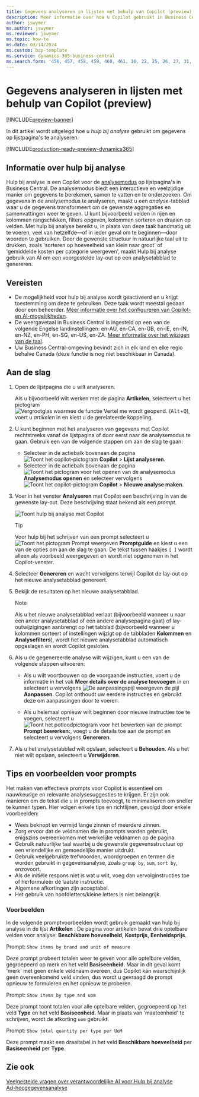 ```yaml
---
title: Gegevens analyseren in lijsten met behulp van Copilot (preview)
description: Meer informatie over hoe u Copilot gebruikt in Business Central om gegevens te analyseren.
author: jswymer
ms.author: jswymer
ms.reviewer: jswymer
ms.topic: how-to
ms.date: 03/14/2024
ms.custom: bap-template
ms.service: dynamics-365-business-central
ms.search.form: '456, 457, 458, 459, 460, 461, 16, 22, 25, 26, 27, 31, 143, 144, 9300, 9301, 9303, 9304, 9305, 9306, 9307, 9309, 9310, 9311'
---
```

# <a name="analyze-data-in-lists-with-help-from-copilot-preview"></a>Gegevens analyseren in lijsten met behulp van Copilot (preview)

[!INCLUDE[preview-banner](includes/preview-banner.md)]

In dit artikel wordt uitgelegd hoe u *hulp bij analyse* gebruikt om gegevens op lijstpagina's te analyseren.

[!INCLUDE[production-ready-preview-dynamics365](includes/production-ready-preview-dynamics365.md)]

## <a name="about-analysis-assist"></a>Informatie over hulp bij analyse

Hulp bij analyse is een Copilot voor de [analysemodus](analysis-mode.md) op lijstpagina's in Business Central. De analysemodus biedt een interactieve en veelzijdige manier om gegevens te berekenen, samen te vatten en te onderzoeken. Om gegevens in de analysemodus te analyseren, maakt u een *analyse*-tabblad waar u de gegevens transformeert om de gewenste aggregaties en samenvattingen weer te geven. U kunt bijvoorbeeld velden in rijen en kolommen rangschikken, filters opgeven, kolommen sorteren en draaien op velden. Met hulp bij analyse bereikt u, in plaats van deze taak handmatig uit te voeren, veel van hetzelfde&mdash;of in ieder geval om te beginnen&mdash;door woorden te gebruiken. Door de gewenste structuur in natuurlijke taal uit te drukken, zoals 'sorteren op hoeveelheid van klein naar groot' of 'gemiddelde kosten per categorie weergeven', maakt Hulp bij analyse gebruik van AI om een voorgestelde lay-out op een analysetabblad te genereren.


<!-- 

 However, the data analysis mode requires some understanding of how to structure fields to meet the desired aggregations and summarizations. It requires you to move fields around to the appropriate areas within analysis mode pane which data rows and columns to display, specify filters, sorting, grouping, pivoting and totals. Analysis assist minimizes these requirments by enabling you to express the desired layout in words. , like "group which data rows and columns to display, specify filters, sorting, grouping, pivoting and totals
--> 
## <a name="prerequisites"></a>Vereisten

- De mogelijkheid voor hulp bij analyse wordt geactiveerd en u krijgt toestemming om deze te gebruiken. Deze taak wordt meestal gedaan door een beheerder. [Meer informatie over het configureren van Copilot- en AI-mogelijkheden](enable-ai.md).
- De weergavetaal in Business Central is ingesteld op een van de volgende Engelse landinstellingen: en-AU, en-CA, en-GB, en-IE, en-IN, en-NZ, en-PH, en-SG, en-US, en-ZA. [Meer informatie over het wijzigen van de taal](ui-change-basic-settings.md#language).
- Uw Business Central-omgeving bevindt zich in elk land en elke regio behalve Canada (deze functie is nog niet beschikbaar in Canada).

<!--
> [!NOTE]
> You may notice some list pages that don't include the **Analyze** switch for changing to the analysis mode. The reason is that developers can disable analysis mode on specific pages by using the [AnalysisModeEnabled property](/dynamics365/business-central/dev-itpro/developer/properties/devenv-analysismodeenabled-property) in AL.-->

## <a name="get-started"></a>Aan de slag

1. Open de lijstpagina die u wilt analyseren.

   Als u bijvoorbeeld wilt werken met de pagina **Artikelen**, selecteert u het pictogram ![Vergrootglas waarmee de functie Vertel me wordt geopend.](media/ui-search/search_small.png) (<kbd>Alt</kbd>+<kbd>Q</kbd>), voert u *artikelen* in en kiest u de gerelateerde koppeling.

1. U kunt beginnen met het analyseren van gegevens met Copilot rechtstreeks vanaf de lijstpagina of door eerst naar de analysemodus te gaan. Gebruik een van de volgende stappen om aan de slag te gaan:

    - Selecteer in de actiebalk bovenaan de pagina ![Toont het copilot-pictogram](media/copilot-icon.png) **Copilot** > **Lijst analyseren**.
    - Selecteer in de actiebalk bovenaan de pagina ![Toont het pictogram voor het openen van de analysemodus](media/analysis-mode-icon.png) **Analysemodus openen** en selecteer vervolgens ![Toont het copilot-pictogram](media/copilot-icon.png) **Copilot** > **Nieuwe analyse maken**.

1. Voer in het venster **Analyseren** met Copilot een beschrijving in van de gewenste lay-out. Deze beschrijving staat bekend als een *prompt*.

    ![Toont hulp bij analyse met Copilot](media/analysis-assist.png)

    > [!TIP]
    > Voor hulp bij het schrijven van een prompt selecteert u ![Toont het pictogram Prompt weergeven](media/prompt-guide-icon.png) **Promptguide** en kiest u een van de opties om aan de slag te gaan. De tekst tussen haakjes `[ ]` wordt alleen als voorbeeld weergegeven en wordt niet opgenomen in het Copilot-venster.

1. Selecteer **Genereren** en wacht vervolgens terwijl Copilot de lay-out op het nieuwe analysetabblad genereert.
1. Bekijk de resultaten op het nieuwe analysetabblad.

   > [!NOTE]
   > Als u het nieuwe analysetabblad verlaat (bijvoorbeeld wanneer u naar een ander analysetabblad of een andere analysepagina gaat) of lay-outwijzigingen aanbrengt op het tabblad (bijvoorbeeld wanneer u kolommen sorteert of instellingen wijzigt op de tabbladen **Kolommen** en **Analysefilters**), wordt het nieuwe analysetabblad automatisch opgeslagen en wordt Copilot gesloten.

1. Als u de gegenereerde analyse wilt wijzigen, kunt u een van de volgende stappen uitvoeren:

   - Als u wilt voortbouwen op de voorgaande instructies, voert u de informatie in het vak **Meer details over de analyse toevoegen** in en selecteert u vervolgens ![De aanpassingspijl weergeven](media/analysis-assist-adjust-button.png) de pijl **Aanpassen**. Copilot onthoudt uw eerdere instructies en gebruikt deze om aanpassingen door te voeren.

   - Als u helemaal opnieuw wilt beginnen door nieuwe instructies toe te voegen, selecteert u ![Toont het potloodpictogram voor het bewerken van de prompt](media/edit-pencil.png) **Prompt bewerken:**, voegt u de details toe aan de prompt en selecteert u vervolgens **Genereren**.

1. Als u het analysetabblad wilt opslaan, selecteert u **Behouden**. Als u het niet wilt opslaan, selecteert u **Verwijderen**.

## <a name="prompt-tips-and-examples"></a>Tips en voorbeelden voor prompts

Het maken van effectieve prompts voor Copilot is essentieel om nauwkeurige en relevante analysesuggesties te krijgen. Er zijn ook manieren om de tekst die u in prompts toevoegt, te minimaliseren om sneller te kunnen typen. Hier volgen enkele tips en richtlijnen, gevolgd door enkele voorbeelden:

- Wees beknopt en vermijd lange zinnen of meerdere zinnen.
- Zorg ervoor dat de veldnamen die in prompts worden gebruikt, enigszins overeenkomen met werkelijke veldnamen op de pagina.
- Gebruik natuurlijke taal waarbij u de gewenste gegevensstructuur op een vriendelijke en gemoedelijke manier uitdrukt.
- Gebruik veelgebruikte trefwoorden, woordgroepen en termen die worden gebruikt in gegevensanalyse, zoals `group by`, `sum`, `sort by`, enzovoort.
- Als de initiële respons niet is wat u wilt, voeg dan vervolginstructies toe of herformuleer de laatste instructie.
- Algemene afkortingen zijn acceptabel.
- Het gebruik van hoofdletters/kleine letters is niet belangrijk.

### <a name="examples"></a>Voorbeelden

In de volgende promptvoorbeelden wordt gebruik gemaakt van hulp bij analyse in de lijst **Artikelen** . De pagina voor artikelen bevat drie optelbare velden voor analyse: **Beschikbare hoeveelheid**, **Kostprijs**, **Eenheidsprijs**.

Prompt: `Show items by brand and unit of measure`

Deze prompt probeert totalen weer te geven voor alle optelbare velden, gegroepeerd op merk en het veld **Basiseenheid**. Maar in dit geval komt 'merk' met geen enkele veldnaam overeen, dus Copilot kan waarschijnlijk geen overeenkomend veld vinden, dus wordt u gevraagd de prompt opnieuw te formuleren en het opnieuw te proberen.

Prompt: `Show items by type and uom`

Deze prompt toont totalen voor alle optelbare velden, gegroepeerd op het veld **Type** en het veld **Basiseenheid**. Maar in plaats van 'maateenheid' te schrijven, wordt de afkorting `uom` gebruikt.

Prompt: `Show total quantity per type per UoM`

Deze prompt maakt een draaitabel in het veld **Beschikbare hoeveelheid** per **Basiseenheid** per **Type**.

## <a name="see-also"></a>Zie ook

[Veelgestelde vragen over verantwoordelijke AI voor Hulp bij analyse](faqs-analysis-assist.md)  
[Ad-hocgegevensanalyse](reports-adhoc-analysis.md)  
